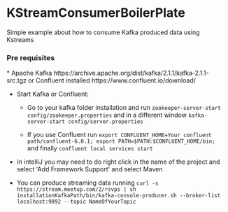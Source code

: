 # KStreamConsumerBoilerPlate
Simple example about how to consume Kafka produced data using Kstreams

<h3> Pre requisites </h3>
* Apache Kafka https://archive.apache.org/dist/kafka/2.1.1/kafka-2.1.1-src.tgz
  or 
  Confluent installed https://www.confluent.io/download/
  
* Start Kafka or Confluent:
  * Go to your kafka folder installation and run `zookeeper-server-start config/zookeeper.properties`
       and in a different window `kafka-server-start config/server.properties`
       
  * If you use Confluent run `export CONFLUENT_HOME=Your confluent path/confluent-6.0.1;
        export PATH=$PATH:$CONFLUENT_HOME/bin;` and finally `confluent local services start`

* In intelliJ you may need to do right click in the name of the project and select 'Add Framework Support' and select Maven
* You can produce streaming data running `curl -s https://stream.meetup.com/2/rsvps | sh installationKafkaPath/bin/kafka-console-producer.sh --broker-list localhost:9092 --topic NameOfYourTopic`
